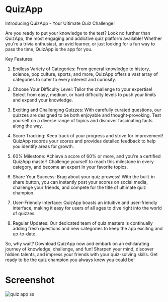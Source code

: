 # QuizApp
Introducing QuizApp - Your Ultimate Quiz Challenge!

Are you ready to put your knowledge to the test? Look no further than QuizApp, the most engaging and addictive quiz platform available! Whether you're a trivia enthusiast, an avid learner, or just looking for a fun way to pass the time, QuizApp is the app for you.

Key Features:
1. Endless Variety of Categories: From general knowledge to history, science, pop culture, sports, and more, QuizApp offers a vast array of categories to cater to every interest and curiosity.

2. Choose Your Difficulty Level: Tailor the challenge to your expertise! Select from easy, medium, or hard difficulty levels to push your limits and expand your knowledge.

3. Exciting and Challenging Quizzes: With carefully curated questions, our quizzes are designed to be both enjoyable and thought-provoking. Test yourself on a diverse range of topics and discover fascinating facts along the way.

4. Score Tracking: Keep track of your progress and strive for improvement! QuizApp records your scores and provides detailed feedback to help you identify areas for growth.

5. 60% Milestone: Achieve a score of 60% or more, and you're a certified QuizApp master! Challenge yourself to reach this milestone in every category, and become an expert in your favorite topics.

6. Share Your Success: Brag about your quiz prowess! With the built-in share button, you can instantly post your scores on social media, challenge your friends, and compete for the title of ultimate quiz champion.

7. User-Friendly Interface: QuizApp boasts an intuitive and user-friendly interface, making it easy for users of all ages to dive right into the world of quizzes.

8. Regular Updates: Our dedicated team of quiz masters is continually adding fresh questions and new categories to keep the app exciting and up-to-date.

So, why wait? Download QuizApp now and embark on an exhilarating journey of knowledge, challenge, and fun! Sharpen your mind, discover hidden talents, and impress your friends with your quiz-solving skills. Get ready to be the quiz champion you always knew you could be!
# Screenshot
![quiz app ss](https://github.com/Chandan5224/QuizApp/assets/86766647/91d07d67-1c56-4c9e-abf4-8a871cdf5d69)


